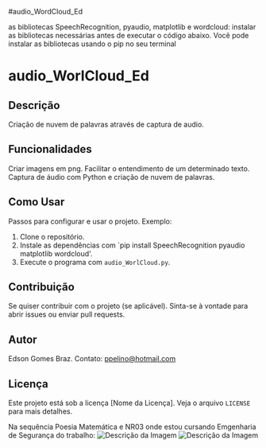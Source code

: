 #audio_WordCloud_Ed

as bibliotecas SpeechRecognition, pyaudio, matplotlib e wordcloud:
instalar as bibliotecas necessárias antes de executar o código abaixo. Você pode instalar as bibliotecas usando o pip no seu terminal

# audio_WorlCloud_Ed

## Descrição
Criação de nuvem de palavras através de captura de audio.

## Funcionalidades
Criar imagens em png.
Facilitar o entendimento de um determinado texto.
Captura de áudio com Python e criação de nuvem de palavras.

## Como Usar
Passos para configurar e usar o projeto.
Exemplo: 
1. Clone o repositório.
2. Instale as dependências com `pip install SpeechRecognition pyaudio matplotlib wordcloud'.
3. Execute o programa com `audio_WorlCloud.py`.

## Contribuição
Se quiser contribuir com o projeto (se aplicável).
Sinta-se à vontade para abrir issues ou enviar pull requests.

## Autor
Edson Gomes Braz.
Contato: ppelino@hotmail.com

## Licença
Este projeto está sob a licença [Nome da Licença]. Veja o arquivo `LICENSE` para mais detalhes.

Na sequência Poesia Matemática e NR03 onde estou cursando Emgenharia de Segurança do trabalho:
![Descrição da Imagem](https://github.com/ppelino/audio_WorldCloud_Ed/blob/main/nuvem_de_palavras_MillorFernandes.png)
![Descrição da Imagem](https://github.com/ppelino/audio_WorldCloud_Ed/blob/main/NR03.png)
